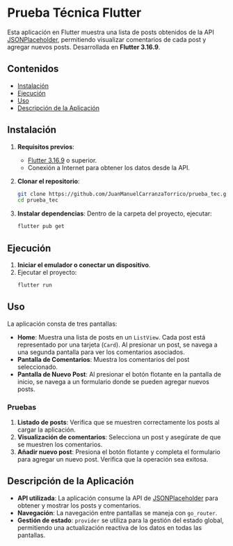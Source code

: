 # Prueba Técnica Flutter

Esta aplicación en Flutter muestra una lista de posts obtenidos de la API [JSONPlaceholder](https://jsonplaceholder.typicode.com/), permitiendo visualizar comentarios de cada post y agregar nuevos posts. Desarrollada en **Flutter 3.16.9**.

## Contenidos

- [Instalación](#instalación)
- [Ejecución](#ejecución)
- [Uso](#uso)
- [Descripción de la Aplicación](#descripción-de-la-aplicación)

## Instalación

1. **Requisitos previos**:
   - [Flutter 3.16.9](https://docs.flutter.dev/get-started/install) o superior.
   - Conexión a Internet para obtener los datos desde la API.

2. **Clonar el repositorio**:
   ```bash
   git clone https://github.com/JuanManuelCarranzaTorrico/prueba_tec.git
   cd prueba_tec
   ```

3. **Instalar dependencias**:
   Dentro de la carpeta del proyecto, ejecutar:
   ```bash
   flutter pub get
   ```

## Ejecución

1. **Iniciar el emulador o conectar un dispositivo**.
2. Ejecutar el proyecto:
   ```bash
   flutter run
   ```

## Uso

La aplicación consta de tres pantallas:

- **Home**: Muestra una lista de posts en un `ListView`. Cada post está representado por una tarjeta (`Card`). Al presionar un post, se navega a una segunda pantalla para ver los comentarios asociados.
- **Pantalla de Comentarios**: Muestra los comentarios del post seleccionado.
- **Pantalla de Nuevo Post**: Al presionar el botón flotante en la pantalla de inicio, se navega a un formulario donde se pueden agregar nuevos posts.

### Pruebas

1. **Listado de posts**: Verifica que se muestren correctamente los posts al cargar la aplicación.
2. **Visualización de comentarios**: Selecciona un post y asegúrate de que se muestren los comentarios.
3. **Añadir nuevo post**: Presiona el botón flotante y completa el formulario para agregar un nuevo post. Verifica que la operación sea exitosa.

## Descripción de la Aplicación

- **API utilizada**: La aplicación consume la API de [JSONPlaceholder](https://jsonplaceholder.typicode.com/) para obtener y mostrar los posts y comentarios.
- **Navegación**: La navegación entre pantallas se maneja con `go_router`.
- **Gestión de estado**: `provider` se utiliza para la gestión del estado global, permitiendo una actualización reactiva de los datos en todas las pantallas.


